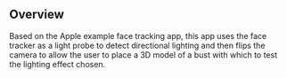 ## Overview

Based on the Apple example face tracking app, this app uses the face tracker as a light probe to detect directional lighting and then flips the camera to allow the user to place a 3D model of a bust with which to test the lighting effect chosen.
